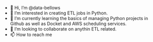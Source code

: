 - 👋 Hi, I’m @data-bellows
- 👀 I’m interested in creating ETL jobs in Python.
- 🌱 I’m currently learning the basics of managing Python projects in Github as well as Docket and AWS scheduling services.
- 💞️ I’m looking to collaborate on anythin ETL related.
- 📫 How to reach me

<!---
data-bellows/data-bellows is a ✨ special ✨ repository because its `README.md` (this file) appears on your GitHub profile.
You can click the Preview link to take a look at your changes.
--->
